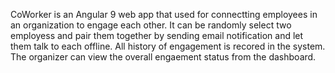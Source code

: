 CoWorker is an Angular 9 web app that used for connectting employees in an organization to engage each other. It can be randomly select two employess and pair them together
by sending email notification and let them talk to each offline. All history of engagement is recored in the system.  The organizer can view the overall engaement status from
the dashboard.
